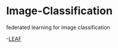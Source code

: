 # Image-Classification
federated learning for image classification


-[LEAF](https://leaf.cmu.edu/)
